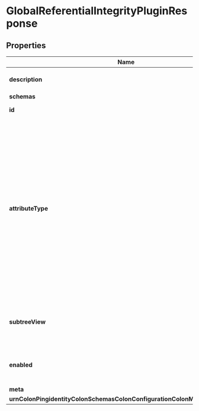 

# GlobalReferentialIntegrityPluginResponse


## Properties

| Name | Type | Description | Notes |
|------------ | ------------- | ------------- | -------------|
|**description** | **String** | A description for this Plugin |  [optional] |
|**schemas** | **List&lt;EnumglobalReferentialIntegrityPluginSchemaUrn&gt;** |  |  |
|**id** | **String** | Name of the Plugin |  |
|**attributeType** | **List&lt;String&gt;** | The attribute type(s) for which to maintain referential integrity. The attribute must have a distinguished name or a name and optional UID syntax and must be indexed for equality searches in all subtree views for which referential integrity is to be maintained. |  |
|**subtreeView** | **List&lt;String&gt;** | The subtree view(s) for which to maintain referential integrity. |  |
|**enabled** | **Boolean** | Indicates whether the plug-in is enabled for use. |  |
|**meta** | [**MetaMeta**](MetaMeta.md) |  |  [optional] |
|**urnColonPingidentityColonSchemasColonConfigurationColonMessagesColon20** | [**MetaUrnPingidentitySchemasConfigurationMessages20**](MetaUrnPingidentitySchemasConfigurationMessages20.md) |  |  [optional] |



